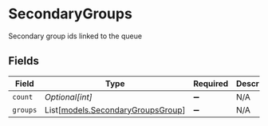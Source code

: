 # SecondaryGroups

Secondary group ids linked to the queue


## Fields

| Field                                                                  | Type                                                                   | Required                                                               | Description                                                            |
| ---------------------------------------------------------------------- | ---------------------------------------------------------------------- | ---------------------------------------------------------------------- | ---------------------------------------------------------------------- |
| `count`                                                                | *Optional[int]*                                                        | :heavy_minus_sign:                                                     | N/A                                                                    |
| `groups`                                                               | List[[models.SecondaryGroupsGroup](../models/secondarygroupsgroup.md)] | :heavy_minus_sign:                                                     | N/A                                                                    |